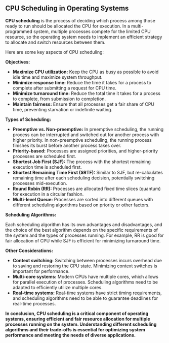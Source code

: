 ## CPU Scheduling in Operating Systems

**CPU scheduling** is the process of deciding which process among those ready to run should be allocated the CPU for execution. In a multi-programmed system, multiple processes compete for the limited CPU resource, so the operating system needs to implement an efficient strategy to allocate and switch resources between them.

Here are some key aspects of CPU scheduling:

**Objectives:**

* **Maximize CPU utilization:** Keep the CPU as busy as possible to avoid idle time and maximize system throughput.
* **Minimize response time:** Reduce the time it takes for a process to complete after submitting a request for CPU time.
* **Minimize turnaround time:** Reduce the total time it takes for a process to complete, from submission to completion.
* **Maintain fairness:** Ensure that all processes get a fair share of CPU time, preventing starvation or indefinite waiting.

**Types of Scheduling:**

* **Preemptive vs. Non-preemptive:** In preemptive scheduling, the running process can be interrupted and switched out for another process with higher priority. In non-preemptive scheduling, the running process finishes its burst before another process takes over.
* **Priority-based:** Processes are assigned priorities, and higher-priority processes are scheduled first.
* **Shortest Job First (SJF):** The process with the shortest remaining execution time is scheduled first.
* **Shortest Remaining Time First (SRTF):** Similar to SJF, but re-calculates remaining time after each scheduling decision, potentially switching processes mid-execution.
* **Round Robin (RR):** Processes are allocated fixed time slices (quantum) for execution in a circular fashion.
* **Multi-level Queue:** Processes are sorted into different queues with different scheduling algorithms based on priority or other factors.

**Scheduling Algorithms:**

Each scheduling algorithm has its own advantages and disadvantages, and the choice of the best algorithm depends on the specific requirements of the system and the types of processes running. For example, RR is good for fair allocation of CPU while SJF is efficient for minimizing turnaround time.

**Other Considerations:**

* **Context switching:** Switching between processes incurs overhead due to saving and restoring the CPU state. Minimizing context switches is important for performance.
* **Multi-core systems:** Modern CPUs have multiple cores, which allows for parallel execution of processes. Scheduling algorithms need to be adapted to efficiently utilize multiple cores.
* **Real-time systems:** Real-time systems have strict timing requirements, and scheduling algorithms need to be able to guarantee deadlines for real-time processes.

**In conclusion, CPU scheduling is a critical component of operating systems, ensuring efficient and fair resource allocation for multiple processes running on the system. Understanding different scheduling algorithms and their trade-offs is essential for optimizing system performance and meeting the needs of diverse applications.**

